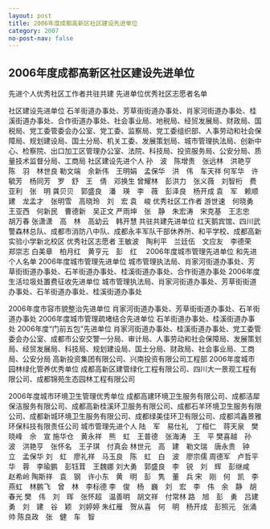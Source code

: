 ```yaml
---
layout: post
title: 2006年度成都高新区社区建设先进单位
category: 2007
no-post-nav: false
---
```


## 2006年度成都高新区社区建设先进单位
   先进个人优秀社区工作者共驻共建
   先进单位优秀社区志愿者名单

社区建设先进单位
石羊街道办事处、芳草街街道办事处、肖家河街道办事处、桂溪街道办事处、合作街道办事处、社会事业局、地税局、经贸发展局、财政局、国税局、党工委管委会办公室、党工委、监察局、党工委组织部、人事劳动和社会保障局、规划建设局、国土分局、机关工委、发展策划局、城市管理执法局、创新中心、检察院、出口加工区管理办公室、法院、科技局、投资服务局、公安分局、质量技术监督分局、工商局
社区建设先进个人
孙　波　陈增贵　张远林　洪艳亨　陈　羽　林世良
勒文端　余新伟　王明娟　孟保华　洪　伟　车天祥
何军华　许毓芳　杨同芳　罗　舒　王　倩　邓换生
曾耀林　彭洪力　张义薇　刘智桁　费亚利　张　明
龚贝贝　郭盛良　潘　瑛　李　薇　彭泽良　杨开成
袁　军　赖顺建　龙孟才　张明雪　高晓玲　刘　宏
袁　峻
优秀社区工作者
游世速　何晓勇　王亚西　何新民　曹德新　吴正文
严雨坤　张　静　朱宏涛　宋克基　王志忠　胡万春
张潇潇　高　林　高幼云　韩开慧
共驻共建先进单位
红天鹅宾馆、四川武警森林总队、成都市消防八中队、成都永丰军队干部休养所、和平学校、成都高新实验小学新北校区
优秀社区志愿者
王敏波　陶利平　兰廷伍　文应友　李德荣　郑崇志
白美章　柏月红　黄亨元　彭　红　
2006年度城市管理先进单位
和先进个人名单
2006年度城市管理先进单位
城市管理执法局、肖家河街道办事处、芳草街街道办事处、石羊街道办事处、桂溪街道办事处、合作街道办事处
2006年度生活垃圾处置费征收先进单位
城市管理执法局、肖家河街道办事处、芳草街街道办事处、石羊街道办事处、桂溪街道办事处

2006年度市容市貌整治先进单位
肖家河街道办事处、芳草街街道办事处、石羊街道办事处
2006年度城市管理疏堵结合先进单位
石羊街道办事处、桂溪街道办事处
2006年度“门前五包”先进单位
肖家河街道办事处、桂溪街道办事处、党工委管委会办公室、成都市公安交警一分局、审计局、人事劳动和社会保障局、发展策划局、经贸发展局、科技局、规划建设局、国土分局、财政局、社会事业局、工商局、公安分局
高新投资集团有限公司、兴南投资有限公司工程部
2006年度城市园林绿化管养优秀单位
成都高新区建管绿化工程有限公司、四川大一景观工程有限公司、成都锦苑生态园林工程有限公司


2006年度城市环境卫生管理优秀单位
成都高建环境卫生服务有限公司、成都洁犀保洁服务有限公司、成都高新桂溪环卫服务有限公司、成都石羊环境卫生服务有限公司、成都新城环境卫生服务有限公司、成都绿美佳环卫有限公司、成都鸿鑫景雅环保科技有限责任公司
城市管理先进个人
陆　军　易仕礼　丁桓仁　蒋天泉　樊晓峰　佘　宣
施华仓　黄永祥　熊　虹　王普德　张海涛　王　平
樊喜越　孙　波　洪艳亨　张怀名　王子琪　付真会
林世元　高　建　勒文瑞　唐永贵　钟　立　孟保华
刘　虹　廖礼祥　马玉良　陈　虹　白　波　廖宗儒
周德军　卢哲平　华　蓉　李瑜鹏　彭钰茸　王魏娜
刘大勇　郭盛良　李　锐　刘　辉　彭继咸　赵希岭
陶斯祥　袁　钢　许小东　黄　明　彭　隽　董　兵
宋　刚　何　凯　李燕虹　林鹏飞　曾　林　李标德
李　俊　杨　巍　刘　宏　李　伟　余　静　胡春光
樊　伟　刘　晖　张怀超　温善明　胡文祥　付常林
路　旭　彭　勇　吕建勇　刘　建　谷　颖　刘婷婷
朱红雁　贺从喜　何　明　杨开成　彭照元　张涌帅
陈良政　张　健　车　智
